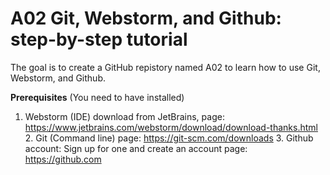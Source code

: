 # A02 Git, Webstorm, and Github: step-by-step tutorial
The goal is to create a GitHub repistory named A02 to learn how to use Git, Webstorm, and Github.

**Prerequisites** (You need to have installed)
1. Webstorm (IDE) download from JetBrains, page: https://www.jetbrains.com/webstorm/download/download-thanks.html 
﻿2. Git (Command line) page: https://git-scm.com/downloads 
﻿﻿3. Github account: Sign up for one and create an account page: https://github.com

